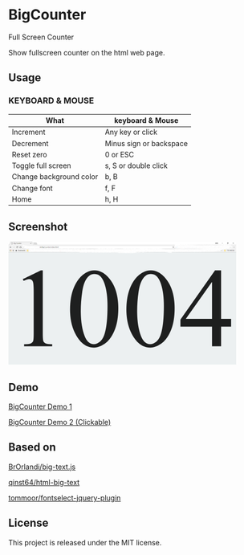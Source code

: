 # BigCounter

Full Screen Counter

Show fullscreen counter on the html web page.

## Usage

### KEYBOARD & MOUSE

| What | keyboard & Mouse  |
|---|---|
| Increment | Any key or click |
| Decrement | Minus sign or backspace |
| Reset zero | 0 or ESC |
| Toggle full screen | s, S or double click |
| Change background color | b, B |
| Change font | f, F |
| Home | h, H |

## Screenshot

![Screenshot 1](screenshot/screenshot1.jpg)

## Demo

[BigCounter Demo 1](https://kimhongil.github.io/BigCounter/)

[BigCounter Demo 2 (Clickable)](http://hongil.kim/BigCounter/)

## Based on

[BrOrlandi/big-text.js](https://github.com/BrOrlandi/big-text.js)

[qinst64/html-big-text](https://github.com/qinst64/html-big-text)

[tommoor/fontselect-jquery-plugin](http://github.com/tommoor/fontselect-jquery-plugin)

## License

This project is released under the MIT license.